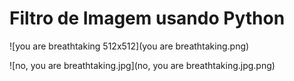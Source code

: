 # Filtro de Imagem usando Python

![you are breathtaking 512x512](you are breathtaking.png)

![no, you are breathtaking.jpg](no, you are breathtaking.jpg.png)
